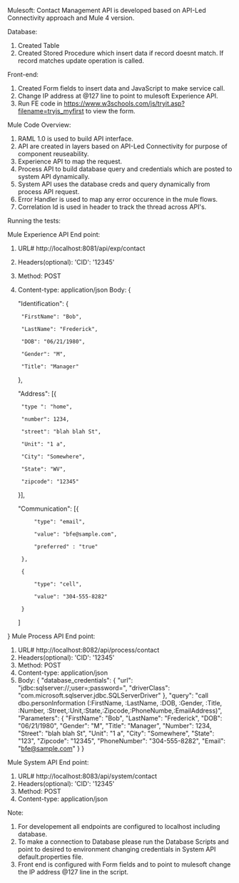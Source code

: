 Mulesoft:
Contact Management API is developed based on API-Led Connectivity approach and Mule 4 version.

Database:
1. Created Table
2. Created Stored Procedure which insert data if record doesnt match. If record matches update operation is called.

Front-end:
1. Created Form fields to insert data and JavaScript to make service call.
2. Change IP address at @127 line to point to mulesoft Experience API.
3. Run FE code in https://www.w3schools.com/js/tryit.asp?filename=tryjs_myfirst to view the form.

Mule Code Overview:
1. RAML 1.0 is used to build API interface.
2. API are created in layers based on API-Led Connectivity for purpose of component reuseability.
3. Experience API to map the request.
4. Process API to build database query and credentials which are posted to system API dynamically.
5. System API uses the database creds and query dynamically from process API request.
6. Error Handler is used to map any error occurence in the mule flows.
7. Correlation Id is used in header to track the thread across API's.

Running the tests:

Mule Experience API End point:
1. URL# http://localhost:8081/api/exp/contact
2. Headers(optional): 'CID': '12345'
3. Method: POST
4. Content-type: application/json
Body:
{

	"Identification": {

		"FirstName": "Bob",

		"LastName": "Frederick",

		"DOB": "06/21/1980",

		"Gender": "M",

		"Title": "Manager"

	},

	"Address": [{

		"type ": "home",

		"number": 1234,

		"street": "blah blah St",

		"Unit": "1 a",

		"City": "Somewhere",

		"State": "WV",

		"zipcode": "12345"

	}],

	"Communication": [{

			"type": "email",

			"value": "bfe@sample.com",

	  		"preferred" : "true"

		},

		{

			"type": "cell",

			"value": "304-555-8282"

		}

	]

}
Mule Process API End point:
1. URL# http://localhost:8082/api/process/contact
2. Headers(optional): 'CID': '12345'
3. Method: POST
4. Content-type: application/json
5. Body:
{
  "database_credentials": {
    "url": "jdbc:sqlserver://;user=;password=",
    "driverClass": "com.microsoft.sqlserver.jdbc.SQLServerDriver"
  },
  "query": "call dbo.personInformation (:FirstName, :LastName, :DOB, :Gender, :Title, :Number, :Street,:Unit,:State,:Zipcode,:PhoneNumbe,:EmailAddress)",
  "Parameters": {
    "FirstName": "Bob",
    "LastName": "Frederick",
    "DOB": "06/21/1980",
    "Gender": "M",
    "Title": "Manager",
    "Number": 1234,
    "Street": "blah blah St",
    "Unit": "1 a",
    "City": "Somewhere",
    "State": "123",
    "Zipcode": "12345",
    "PhoneNumber": "304-555-8282",
    "Email": "bfe@sample.com"
  }
}

Mule System API End point:
1. URL# http://localhost:8083/api/system/contact
2. Headers(optional): 'CID': '12345'
3. Method: POST
4. Content-type: application/json

Note:
1. For developement all endpoints are configured to localhost including database.
2. To make a connection to Database please run the Database Scripts and point to desired to environment changing credentials in System API default.properties file.
3. Front end is configured with Form fields and to point to mulesoft change the IP address @127 line in the script.



